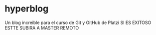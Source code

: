 # hyperblog
Un blog increible para el curso de Git y GitHub de Platzi
SI ES EXITOSO ESTTE SUBIRA A MASTER REMOTO